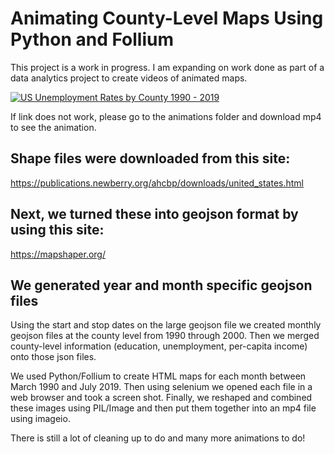 # Animating County-Level Maps Using Python and Follium

This project is a work in progress.  I am expanding on work done as part of a data analytics project to create videos of animated maps. 

[![US Unemployment Rates by County 1990 - 2019](https://img.youtube.com/vi/Si6AaTbcIXQ/0.jpg)](https://www.youtube.com/watch?v=Si6AaTbcIXQ)

If link does not work, please go to the animations folder and download mp4 to see the animation. 


## Shape files were downloaded from this site:
   https://publications.newberry.org/ahcbp/downloads/united_states.html

## Next, we turned these into geojson format by using this site:
   https://mapshaper.org/

## We generated year and month specific geojson files
Using the start and stop dates on the large geojson file we created monthly geojson files at the county level from 1990 through 2000.  Then we merged county-level information (education, unemployment, per-capita income) onto those json files.

We used Python/Follium to create HTML maps for each month between March 1990 and July 2019.  Then using selenium we opened each file in a web browser and took a screen shot.  Finally, we reshaped and combined these images using PIL/Image and then put them together into an mp4 file using imageio.  

There is still a lot of cleaning up to do and many more animations to do!